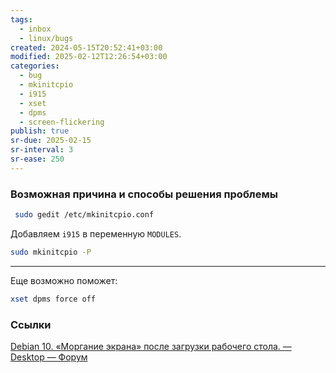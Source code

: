 ```yaml
---
tags:
  - inbox
  - linux/bugs
created: 2024-05-15T20:52:41+03:00
modified: 2025-02-12T12:26:54+03:00
categories:
  - bug
  - mkinitcpio
  - i915
  - xset
  - dpms
  - screen-flickering
publish: true
sr-due: 2025-02-15
sr-interval: 3
sr-ease: 250
---
```

### Возможная причина и способы решения проблемы

```sh
 sudo gedit /etc/mkinitcpio.conf
```

Добавляем `i915` в переменную `MODULES`.

```sh
sudo mkinitcpio -P
```

---

Еще возможно поможет: 

```sh
xset dpms force off
```

### Ссылки

[Debian 10. «Моргание экрана» после загрузки рабочего стола. — Desktop — Форум](https://www.linux.org.ru/forum/desktop/15389265)